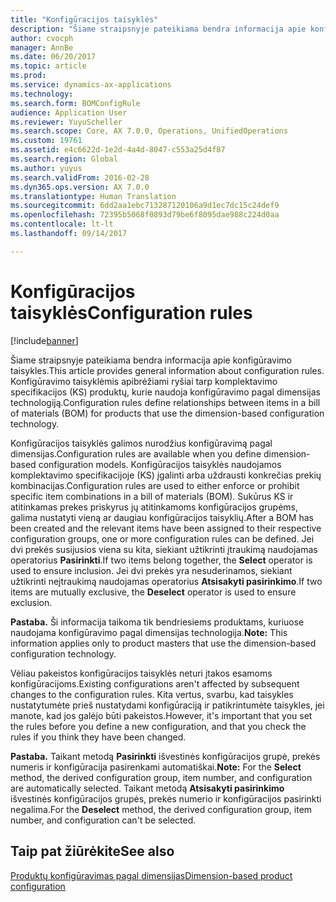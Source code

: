```yaml
---
title: "Konfigūracijos taisyklės"
description: "Šiame straipsnyje pateikiama bendra informacija apie konfigūravimo taisykles. Konfigūravimo taisyklėmis apibrėžiami ryšiai tarp komplektavimo specifikacijos (KS) produktų, kurie naudoja konfigūravimo pagal dimensijas technologiją."
author: cvocph
manager: AnnBe
ms.date: 06/20/2017
ms.topic: article
ms.prod: 
ms.service: dynamics-ax-applications
ms.technology: 
ms.search.form: BOMConfigRule
audience: Application User
ms.reviewer: YuyuScheller
ms.search.scope: Core, AX 7.0.0, Operations, UnifiedOperations
ms.custom: 19761
ms.assetid: e4c6622d-1e2d-4a4d-8047-c553a25d4f87
ms.search.region: Global
ms.author: yuyus
ms.search.validFrom: 2016-02-28
ms.dyn365.ops.version: AX 7.0.0
ms.translationtype: Human Translation
ms.sourcegitcommit: 6dd2aa1ebc713287120106a9d1ec7dc15c24def9
ms.openlocfilehash: 72395b5068f0893d79be6f8095dae988c224d0aa
ms.contentlocale: lt-lt
ms.lasthandoff: 09/14/2017

---
```


# <a name="configuration-rules"></a><span data-ttu-id="d7e27-104">Konfigūracijos taisyklės</span><span class="sxs-lookup"><span data-stu-id="d7e27-104">Configuration rules</span></span>

[!include[banner](../includes/banner.md)]


<span data-ttu-id="d7e27-105">Šiame straipsnyje pateikiama bendra informacija apie konfigūravimo taisykles.</span><span class="sxs-lookup"><span data-stu-id="d7e27-105">This article provides general information about configuration rules.</span></span> <span data-ttu-id="d7e27-106">Konfigūravimo taisyklėmis apibrėžiami ryšiai tarp komplektavimo specifikacijos (KS) produktų, kurie naudoja konfigūravimo pagal dimensijas technologiją.</span><span class="sxs-lookup"><span data-stu-id="d7e27-106">Configuration rules define relationships between items in a bill of materials (BOM) for products that use the dimension-based configuration technology.</span></span>

<span data-ttu-id="d7e27-107">Konfigūracijos taisyklės galimos nurodžius konfigūravimą pagal dimensijas.</span><span class="sxs-lookup"><span data-stu-id="d7e27-107">Configuration rules are available when you define dimension-based configuration models.</span></span> <span data-ttu-id="d7e27-108">Konfigūracijos taisyklės naudojamos komplektavimo specifikacijoje (KS) įgalinti arba uždrausti konkrečias prekių kombinacijas.</span><span class="sxs-lookup"><span data-stu-id="d7e27-108">Configuration rules are used to either enforce or prohibit specific item combinations in a bill of materials (BOM).</span></span> <span data-ttu-id="d7e27-109">Sukūrus KS ir atitinkamas prekes priskyrus jų atitinkamoms konfigūracijos grupėms, galima nustatyti vieną ar daugiau konfigūracijos taisyklių.</span><span class="sxs-lookup"><span data-stu-id="d7e27-109">After a BOM has been created and the relevant items have been assigned to their respective configuration groups, one or more configuration rules can be defined.</span></span> <span data-ttu-id="d7e27-110">Jei dvi prekės susijusios viena su kita, siekiant užtikrinti įtraukimą naudojamas operatorius **Pasirinkti**.</span><span class="sxs-lookup"><span data-stu-id="d7e27-110">If two items belong together, the **Select** operator is used to ensure inclusion.</span></span> <span data-ttu-id="d7e27-111">Jei dvi prekės yra nesuderinamos, siekiant užtikrinti neįtraukimą naudojamas operatorius **Atsisakyti pasirinkimo**.</span><span class="sxs-lookup"><span data-stu-id="d7e27-111">If two items are mutually exclusive, the **Deselect** operator is used to ensure exclusion.</span></span>  

<span data-ttu-id="d7e27-112">**Pastaba.** Ši informacija taikoma tik bendriesiems produktams, kuriuose naudojama konfigūravimo pagal dimensijas technologija.</span><span class="sxs-lookup"><span data-stu-id="d7e27-112">**Note:** This information applies only to product masters that use the dimension-based configuration technology.</span></span>  

<span data-ttu-id="d7e27-113">Vėliau pakeistos konfigūracijos taisyklės neturi įtakos esamoms konfigūracijoms.</span><span class="sxs-lookup"><span data-stu-id="d7e27-113">Existing configurations aren't affected by subsequent changes to the configuration rules.</span></span> <span data-ttu-id="d7e27-114">Kita vertus, svarbu, kad taisykles nustatytumėte prieš nustatydami konfigūraciją ir patikrintumėte taisykles, jei manote, kad jos galėjo būti pakeistos.</span><span class="sxs-lookup"><span data-stu-id="d7e27-114">However, it's important that you set the rules before you define a new configuration, and that you check the rules if you think they have been changed.</span></span>  

<span data-ttu-id="d7e27-115">**Pastaba.** Taikant metodą **Pasirinkti** išvestinės konfigūracijos grupė, prekės numeris ir konfigūracija pasirenkami automatiškai.</span><span class="sxs-lookup"><span data-stu-id="d7e27-115">**Note:** For the **Select** method, the derived configuration group, item number, and configuration are automatically selected.</span></span> <span data-ttu-id="d7e27-116">Taikant metodą **Atsisakyti pasirinkimo** išvestinės konfigūracijos grupės, prekės numerio ir konfigūracijos pasirinkti negalima.</span><span class="sxs-lookup"><span data-stu-id="d7e27-116">For the **Deselect** method, the derived configuration group, item number, and configuration can't be selected.</span></span>

<a name="see-also"></a><span data-ttu-id="d7e27-117">Taip pat žiūrėkite</span><span class="sxs-lookup"><span data-stu-id="d7e27-117">See also</span></span>
--------

[<span data-ttu-id="d7e27-118">Produktų konfigūravimas pagal dimensijas</span><span class="sxs-lookup"><span data-stu-id="d7e27-118">Dimension-based product configuration</span></span>](dimension-based-product-configuration.md)




